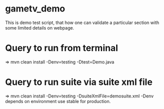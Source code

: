 # gametv_demo
This is demo test script, that how one can validate a particular section with some limited details on webpage.
# Query to run from terminal 
=> mvn clean install -Denv=testing -Dtest=Demo.java
# Query to run suite via suite xml file 
=> mvn clean install -Denv=testing -DsuiteXmlFile=demosuite.xml
-Denv depends on environment use stable for production.
